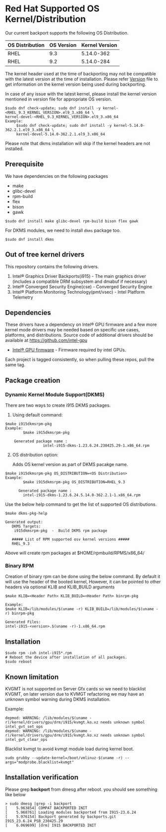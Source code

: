 # Red Hat Supported OS Kernel/Distribution
  Our current backport supports the following OS Distribution.

| OS Distribution | OS Version | Kernel Version  |
|---  |---  |---  |
| RHEL | 9.3 | 5.14.0-362 |
| RHEL | 9.2 | 5.14.0-284 |

  The kernel header used at the time of backporting may not be compatible with the latest version at the time of installation.
  Please refer [Version](https://github.com/intel-gpu/intel-gpu-i915-backports/blob/backport/RELEASE_2335_23.6/versions) file to get information on the kernel version being used during backporting.

  In case of any issue with the latest kernel, please install the kernel version mentioned in version file for appropriate OS version.

```
$sudo dnf check-update; sudo dnf install -y kernel-<RHEL_9.3_KERNEL_VERSION>.el9_3.x86_64 \
kernel-devel-<RHEL_9.3_KERNEL_VERSION>.el9_3.x86_64
Example:
     $sudo dnf check-update; sudo dnf install -y kernel-5.14.0-362.2.1.el9_3.x86_64 \
     kernel-devel-5.14.0-362.2.1.el9_3.x86_64

```

Please note that dkms installation will skip if the kernel headers are not installed.

## Prerequisite
We have dependencies on the following packages
  - make
  - glibc-devel
  - rpm-build
  - flex
  - bison
  - gawk
```
$sudo dnf install make glibc-devel rpm-build bison flex gawk
```
For DKMS modules, we need to install `dkms` package too.

```
$sudo dnf install dkms
```

## Out of tree kernel drivers
This repository contains the following drivers.
1. Intel® Graphics Driver Backports(i915) - The main graphics driver (includes a compatible DRM subsystem and dmabuf if necessary)
2. Intel® Converged Security Engine(cse) - Converged Security Engine
3. Intel® Platform Monitoring Technology(pmt/vsec) - Intel Platform Telemetry


## Dependencies

  These drivers have a dependency on Intel® GPU firmware and a few more kernel mode drivers may be needed based on specific use cases, platforms, and distributions. Source code of additional drivers should be available at https://github.com/intel-gpu

- [Intel® GPU firmware](https://github.com/intel-gpu/intel-gpu-firmware) - Firmware required by intel GPUs.

Each project is tagged consistently, so when pulling these repos, pull the same tag.


## Package creation

### Dynamic Kernel Module Support(DKMS)
There are two ways to create i915 DKMS packages.
1. Using default command:
```
$make i915dkmsrpm-pkg
Example:
        $make i915dkmsrpm-pkg

    Generated package name :
                 intel-i915-dkms-1.23.6.24.230425.29-1.x86_64.rpm
```

2. OS distribution option:

    Adds OS kernel version as part of DKMS pacakge name.

```
$make i915dkmsrpm-pkg OS_DISTRIBUTION=<OS Distribution>
Example:
        $make i915dkmsrpm-pkg OS_DISTRIBUTION=RHEL_9.3

      Generated package name :
        intel-i915-dkms-1.23.6.24.5.14.0-362.2.1-1.x86_64.rpm
```
  Use the below help command to get the list of supported OS distributions.
```
$make dkms-pkg-help

Generated output:
   DKMS Targets:
    i915dkmsrpm-pkg  -  Build DKMS rpm package

   ##### List of RPM supported osv kernel versions #####
   RHEL_9.3
```
Above  will create rpm packages at $HOME/rpmbuild/RPMS/x86_64/

### Binary RPM
Creation of binary rpm can be done using the below command. By default it will use the header of the booted kernel, However, it can be pointed to other headers via optional KLIB and KLIB_BUILD arguments
```
$make KLIB=<Header Path> KLIB_BUILD=<Header Path> binrpm-pkg

Example:
$make KLIB=/lib/modules/$(uname -r) KLIB_BUILD=/lib/modules/$(uname -r) binrpm-pkg

Generated Files:
intel-i915-<version>.$(uname -r)-1.x86_64.rpm
```

## Installation
```
$sudo rpm -ivh intel-i915*.rpm
# Reboot the device after installation of all packages.
$sudo reboot
```
## Known limitation
KVGMT is not supported on Server Gfx cards so we need to blacklist KVGMT, on later version due to KVMGT refactoring
we may have an unknown symbol warning during DKMS installation.

Example:
```
depmod: WARNING: /lib/modules/$(uname -r)/kernel/drivers/gpu/drm/i915/kvmgt.ko.xz needs unknown symbol intel_gvt_set_ops
depmod: WARNING: /lib/modules/$(uname -r)/kernel/drivers/gpu/drm/i915/kvmgt.ko.xz needs unknown symbol intel_gvt_clear_ops
```
Blacklist kvmgt to avoid kvmgt module load during kernel boot.
```
sudo grubby --update-kernel=/boot/vmlinuz-$(uname -r) --args="modprobe.blacklist=kvmgt"
```

## Installation verification

Please grep **backport** from dmesg after reboot. you should see something like below
```
> sudo dmesg |grep -i backport
[    5.963854] COMPAT BACKPORTED INIT
[    5.968761] Loading modules backported from I915-23.6.24
[    5.976154] Backport generated by backports.git I915_23.6.24_PSB_230425.29
[    6.069699] [drm] I915 BACKPORTED INIT
```
